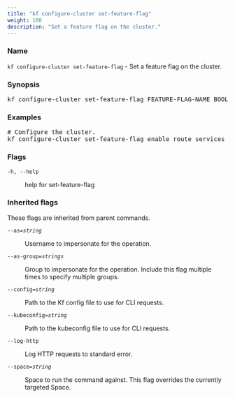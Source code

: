 ```yaml
---
title: "kf configure-cluster set-feature-flag"
weight: 100
description: "Set a feature flag on the cluster."
---
```

### Name

<code translate="no">kf configure-cluster set-feature-flag</code> - Set a feature flag on the cluster.

### Synopsis

<pre translate="no">kf configure-cluster set-feature-flag FEATURE-FLAG-NAME BOOL [flags]</pre>

### Examples

<pre translate="no">
# Configure the cluster.
kf configure-cluster set-feature-flag enable_route_services true
</pre>

### Flags

<dl>
<dt><code translate="no">-h, --help</code></dt>
<dd><p>help for set-feature-flag</p>
</dd>
</dl>


### Inherited flags

These flags are inherited from parent commands.

<dl>
<dt><code translate="no">--as=<var translate="no">string</var></code></dt>
<dd><p>Username to impersonate for the operation.</p>
</dd>
<dt><code translate="no">--as-group=<var translate="no">strings</var></code></dt>
<dd><p>Group to impersonate for the operation. Include this flag multiple times to specify multiple groups.</p>
</dd>
<dt><code translate="no">--config=<var translate="no">string</var></code></dt>
<dd><p>Path to the Kf config file to use for CLI requests.</p>
</dd>
<dt><code translate="no">--kubeconfig=<var translate="no">string</var></code></dt>
<dd><p>Path to the kubeconfig file to use for CLI requests.</p>
</dd>
<dt><code translate="no">--log-http</code></dt>
<dd><p>Log HTTP requests to standard error.</p>
</dd>
<dt><code translate="no">--space=<var translate="no">string</var></code></dt>
<dd><p>Space to run the command against. This flag overrides the currently targeted Space.</p>
</dd>
</dl>


